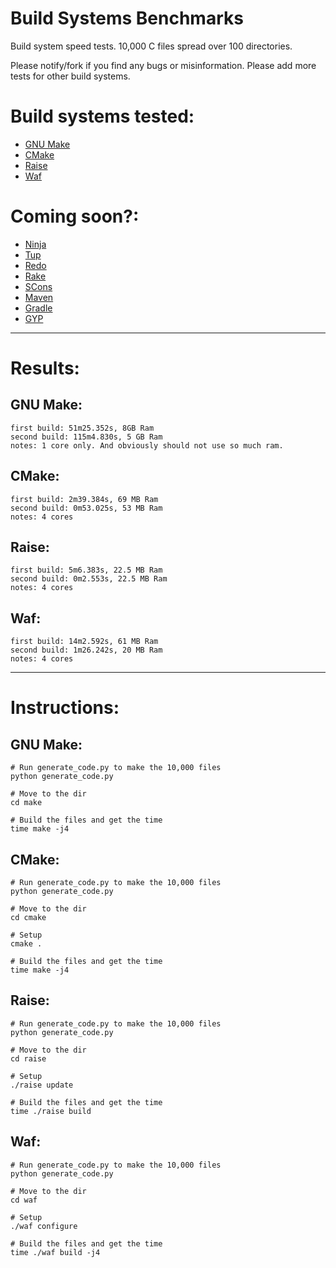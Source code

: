 Build Systems Benchmarks
===========================================

Build system speed tests. 10,000 C files spread over 100 directories.

Please notify/fork if you find any bugs or misinformation. Please add
more tests for other build systems.

Build systems tested:
===========================================
* [GNU Make](http://www.gnu.org/software/make/)
* [CMake](http://www.cmake.org/)
* [Raise](https://launchpad.net/raise)
* [Waf](http://code.google.com/p/waf/)

Coming soon?:
===========================================
* [Ninja](http://martine.github.io/ninja/)
* [Tup](http://gittup.org/tup/)
* [Redo](https://github.com/apenwarr/redo)
* [Rake](http://rake.rubyforge.org/)
* [SCons](http://www.scons.org/)
* [Maven](http://maven.apache.org/)
* [Gradle](http://www.gradle.org/)
* [GYP](https://code.google.com/p/gyp/)

* * *


Results:
===========================================
GNU Make:
------------------------------------------
    first build: 51m25.352s, 8GB Ram
    second build: 115m4.830s, 5 GB Ram
    notes: 1 core only. And obviously should not use so much ram.


CMake:
------------------------------------------
    first build: 2m39.384s, 69 MB Ram
    second build: 0m53.025s, 53 MB Ram
    notes: 4 cores


Raise:
------------------------------------------
    first build: 5m6.383s, 22.5 MB Ram
    second build: 0m2.553s, 22.5 MB Ram
    notes: 4 cores


Waf:
------------------------------------------
    first build: 14m2.592s, 61 MB Ram
    second build: 1m26.242s, 20 MB Ram
    notes: 4 cores


* * *


Instructions:
===========================================
GNU Make:
------------------------------------------
    # Run generate_code.py to make the 10,000 files
    python generate_code.py

    # Move to the dir
    cd make

    # Build the files and get the time
    time make -j4


CMake:
------------------------------------------
    # Run generate_code.py to make the 10,000 files
    python generate_code.py

    # Move to the dir
    cd cmake

    # Setup
    cmake .

    # Build the files and get the time
    time make -j4


Raise:
------------------------------------------
    # Run generate_code.py to make the 10,000 files
    python generate_code.py

    # Move to the dir
    cd raise

    # Setup
    ./raise update

    # Build the files and get the time
    time ./raise build


Waf:
------------------------------------------
    # Run generate_code.py to make the 10,000 files
    python generate_code.py

    # Move to the dir
    cd waf

    # Setup
    ./waf configure

    # Build the files and get the time
    time ./waf build -j4



